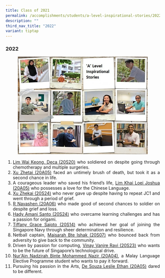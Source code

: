 ```yaml
---
title: Class of 2021
permalink: /accomplishments/students/a-level-inspirational-stories/2022/overview/
description: ""
third_nav_title: "2022"
variant: tiptap
---
```

<div align="justify">

<h3><strong>2022</strong></h3>

<figure>
<img src="/images/collage_ALevel%20600.jpg">
</figure>

	
<ol>
	<li><a href="/accomplishments/students/a-level-inspirational-stories/2022/deca/">Lim Wai Keong, Deca (20S20)</a> who soldiered on despite going through chemotherapy and multiple surgeries.</li>
	<li><a href="/accomplishments/students/a-level-inspirational-stories/2022/xu-zhetai/">Xu Zhetai (20A05)</a>&nbsp;faced an untimely brush of death, but took it as a second chance in life.</li>
		<li>A courageous leader who saved his friend’s life,&nbsp;<a href="/accomplishments/students/a-level-inspirational-stories/2022/joshua/">Lim Khai Loei Joshua (20A05)</a>&nbsp;who possesses a love for the Chinese Language.</li>
	<li><a href="/accomplishments/students/a-level-inspirational-stories/2022/xuzhekai/">Xu Zhekai (20S24)</a>&nbsp;who never gave up despite having to repeat JC1 and went through a period of grief.</li>
	<li><a href="/accomplishments/students/a-level-inspirational-stories/2022/navashen/">R Navashen (20A06)</a>&nbsp;who made good of second chances to soldier on despite grief and loss.</li>
	<li><a href="/accomplishments/students/a-level-inspirational-stories/2022/amani/">Hady Amani Santo (20S24)</a>&nbsp;who overcame learning challenges and has a passion for origami.</li>
	<li><a href="/accomplishments/students/a-level-inspirational-stories/2022/tiffany/">Tiffany Grace Sajoto (20S14)</a>&nbsp;who achieved her goal of joining the Singapore Navy through sheer determination and resilience.</li>
	<li>Netball captain, <a href="/accomplishments/students/a-level-inspirational-stories/2022/maisarah/">Maisarah Bte Ishak (20S07)</a>&nbsp;who bounced back from adversity to give back to the community.</li>
	<li>Driven by passion for computing,&nbsp;<a href="/accomplishments/students/a-level-inspirational-stories/2022/vinay/">Vinay Vanjre Ravi (20S23)</a>&nbsp;who wants to be the future of Singapore’s technological drive.</li>
	<li><a href="/accomplishments/students/a-level-inspirational-stories/2022/ain/">Nur'Ain Nadzirah Binte Mohammed Nazir (20A04)</a>, a Malay Language Elective Programme student who wants to pay it forward.</li>
	<li>Pursuing his passion in the Arts,&nbsp;<a href="/accomplishments/students/a-level-inspirational-stories/2022/ethan/">De Souza Leslie Ethan (20A05)</a>&nbsp;dared to be different.</li></ol></div>